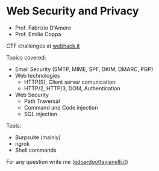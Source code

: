 # Web Security and Privacy

- Prof. Fabrizio D'Amore
- Prof. Emilio Coppa

CTF challenges at [webhack.it](https://webhack.it/)

Topics covered:
- Email Security (SMTP, MIME, SPF, DKIM, DMARC, PGP)
- Web technologies 
    - HTTP(S), Client server comunication
    - HTTP/2, HTTP/3, DOM, Authentication
- Web Security
    - Path Traversal
    - Command and Code injection
    - SQL injection

Tools:
- Burpsuite (mainly)
- ngrok
- Shell commands

For any question write me ([edoardoottavianelli.it](https://www.edoardoottavianelli.it/))
